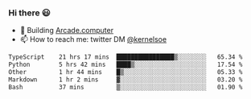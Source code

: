 ### Hi there 😃

- 🔨 Building [Arcade.computer](https://arcade.computer)
- 📫 How to reach me: twitter DM [@kernelsoe](https://twitter.com/kernelsoe)

<!--START_SECTION:waka-->

```txt
TypeScript    21 hrs 17 mins  ████████████████▒░░░░░░░░   65.34 %
Python        5 hrs 42 mins   ████▒░░░░░░░░░░░░░░░░░░░░   17.54 %
Other         1 hr 44 mins    █▒░░░░░░░░░░░░░░░░░░░░░░░   05.33 %
Markdown      1 hr 2 mins     ▓░░░░░░░░░░░░░░░░░░░░░░░░   03.20 %
Bash          37 mins         ▒░░░░░░░░░░░░░░░░░░░░░░░░   01.90 %
```

<!--END_SECTION:waka-->
